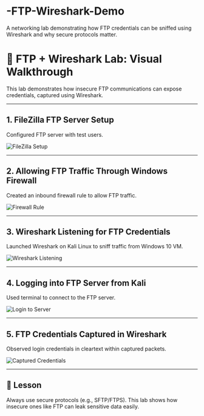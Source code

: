 # -FTP-Wireshark-Demo
A networking lab demonstrating how FTP credentials can be sniffed using Wireshark and why secure protocols matter.

# 🧪 FTP + Wireshark Lab: Visual Walkthrough

This lab demonstrates how insecure FTP communications can expose credentials, captured using Wireshark.

---

## 1. FileZilla FTP Server Setup  
Configured FTP server with test users.

![FileZilla Setup](./screenshots/filezilla-setup.png)

---

## 2. Allowing FTP Traffic Through Windows Firewall  
Created an inbound firewall rule to allow FTP traffic.

![Firewall Rule](./screenshots/firewall-rule.png)

---

## 3. Wireshark Listening for FTP Credentials  
Launched Wireshark on Kali Linux to sniff traffic from Windows 10 VM.

![Wireshark Listening](./screenshots/wireshark-sniff.png)

---

## 4. Logging into FTP Server from Kali  
Used terminal to connect to the FTP server.

![Login to Server](./screenshots/logging-to-server.png)

---

## 5. FTP Credentials Captured in Wireshark  
Observed login credentials in cleartext within captured packets.

![Captured Credentials](./screenshots/allow-wireshark-to-listen.png)

---

## 🔐 Lesson
Always use secure protocols (e.g., SFTP/FTPS). This lab shows how insecure ones like FTP can leak sensitive data easily.
